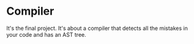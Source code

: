 # Compiler
It's the final project. It's about a compiler that detects all the mistakes in your code and has an AST tree.

